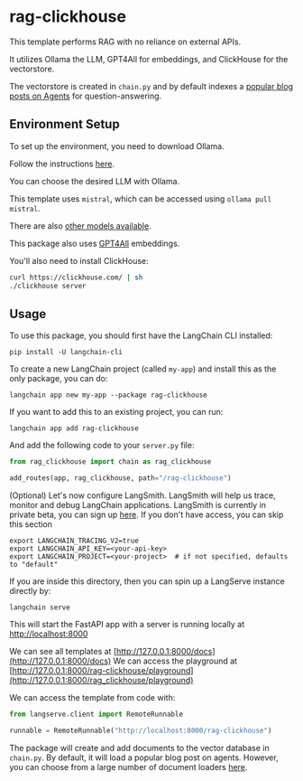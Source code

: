
# rag-clickhouse

This template performs RAG with no reliance on external APIs. 

It utilizes Ollama the LLM, GPT4All for embeddings, and ClickHouse for the vectorstore.

The vectorstore is created in `chain.py` and by default indexes a [popular blog posts on Agents](https://lilianweng.github.io/posts/2023-06-23-agent/) for question-answering. 

## Environment Setup

To set up the environment, you need to download Ollama. 

Follow the instructions [here](https://python.langchain.com/docs/integrations/chat/ollama). 

You can choose the desired LLM with Ollama. 

This template uses `mistral`, which can be accessed using `ollama pull mistral`.

There are also [other models available](https://ollama.ai/library).

This package also uses [GPT4All](https://python.langchain.com/docs/integrations/text_embedding/gpt4all) embeddings.

You'll also need to install ClickHouse:

```bash
curl https://clickhouse.com/ | sh
./clickhouse server
```

## Usage

To use this package, you should first have the LangChain CLI installed:

```shell
pip install -U langchain-cli
```

To create a new LangChain project (called `my-app`) and install this as the only package, you can do:

```shell
langchain app new my-app --package rag-clickhouse
```

If you want to add this to an existing project, you can run:

```shell
langchain app add rag-clickhouse
```

And add the following code to your `server.py` file:
```python
from rag_clickhouse import chain as rag_clickhouse

add_routes(app, rag_clickhouse, path="/rag-clickhouse")
```

(Optional) Let's now configure LangSmith. LangSmith will help us trace, monitor and debug LangChain applications. 
LangSmith is currently in private beta, you can sign up [here](https://smith.langchain.com/). 
If you don't have access, you can skip this section

```shell
export LANGCHAIN_TRACING_V2=true
export LANGCHAIN_API_KEY=<your-api-key>
export LANGCHAIN_PROJECT=<your-project>  # if not specified, defaults to "default"
```

If you are inside this directory, then you can spin up a LangServe instance directly by:

```shell
langchain serve
```

This will start the FastAPI app with a server is running locally at 
[http://localhost:8000](http://localhost:8000)

We can see all templates at [http://127.0.0.1:8000/docs](http://127.0.0.1:8000/docs)
We can access the playground at [http://127.0.0.1:8000/rag-clickhouse/playground](http://127.0.0.1:8000/rag_clickhouse/playground)  

We can access the template from code with:

```python
from langserve.client import RemoteRunnable

runnable = RemoteRunnable("http://localhost:8000/rag-clickhouse")
```

The package will create and add documents to the vector database in `chain.py`. 
By default, it will load a popular blog post on agents. However, you can choose from a large number of document loaders [here](https://python.langchain.com/docs/integrations/document_loaders).
